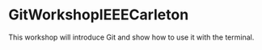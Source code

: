 # GitWorkshopIEEECarleton

This workshop will introduce Git and show how to use it with the terminal.

